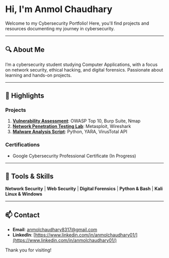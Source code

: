 # Hi, I'm Anmol Chaudhary

Welcome to my Cybersecurity Portfolio! Here, you'll find projects and resources documenting my journey in cybersecurity.

---

## 🔍 About Me
I’m a cybersecurity student studying Computer Applications, with a focus on network security, ethical hacking, and digital forensics. Passionate about learning and hands-on projects.

---

## 📁 Highlights

### Projects
1. **[Vulnerability Assessment](./projects/vulnerability-assessment)**: OWASP Top 10, Burp Suite, Nmap
2. **[Network Penetration Testing Lab](./projects/network-penetration-testing-lab)**: Metasploit, Wireshark
3. **[Malware Analysis Script](./projects/malware-analysis)**: Python, YARA, VirusTotal API

### Certifications
- Google Cybersecurity Professional Certificate (In Progress)

---

## 🚀 Tools & Skills
**Network Security** | **Web Security** | **Digital Forensics** | **Python & Bash** | **Kali Linux & Windows**

---

## 📫 Contact
- **Email**: [anmolchaudhary8317@gmail.com](mailto:anmolchaudhary8317@gmail.com)
- **LinkedIn**: [https://www.linkedin.com/in/anmolchaudhary01/](https://www.linkedin.com/in/anmolchaudhary01/)

Thank you for visiting!
